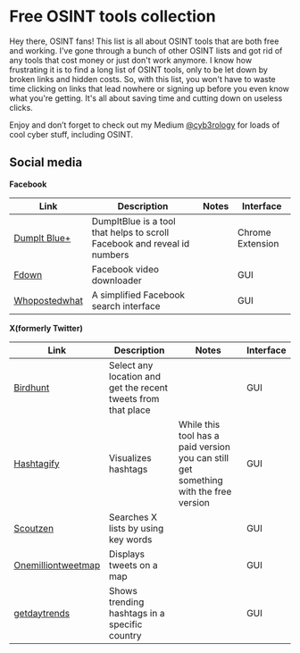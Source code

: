 <h1>Free OSINT tools collection</h1>

Hey there, OSINT fans! This list is all about OSINT tools that are both free and working. I've gone through a bunch of other OSINT lists and got rid of any tools that cost money or just don't work anymore. I know how frustrating it is to find a long list of OSINT tools, only to be let down by broken links and hidden costs. So, with this list, you won't have to waste time clicking on links that lead nowhere or signing up before you even know what you're getting. It's all about saving time and cutting down on useless clicks.

Enjoy and don’t forget to check out my Medium [@cyb3rology](https://medium.com/@cyb3rology) for loads of cool cyber stuff, including OSINT.


<h2>Social media</h2>

**Facebook**

|      Link     |     Description     |     Notes     |   Interface   |
| ------------- | -----------------   | ------------- | ------------- |
| [Dumplt Blue+](https://chrome.google.com/webstore/detail/dumpitblue%2B/igmgknoioooacbcpcfgjigbaajpelbfe/related) | DumpItBlue is a tool that helps to scroll Facebook and reveal id numbers |  | Chrome Extension
| [Fdown](https://fdown.net) | Facebook video downloader |  | GUI
| [Whopostedwhat](https://whopostedwhat.com/) | A simplified Facebook search interface |  | GUI



**X(formerly Twitter)**

|      Link     |     Description     |     Notes     |   Interface   |
| ------------- | -----------------   | ------------- | ------------- |
| [Birdhunt](https://birdhunt.co/) | Select any location and get the recent tweets from that place |  | GUI
| [Hashtagify](https://hashtagify.me/hashtag/summer) | Visualizes hashtags| While this tool has a paid version you can still get something with the free version | GUI
| [Scoutzen](https://www.scoutzen.com) | Searches X lists by using key words |  | GUI
| [Onemilliontweetmap](https://onemilliontweetmap.com/) | Displays tweets on a map |  | GUI
| [getdaytrends](https://getdaytrends.com/) | Shows trending hashtags in a specific country |  | GUI

